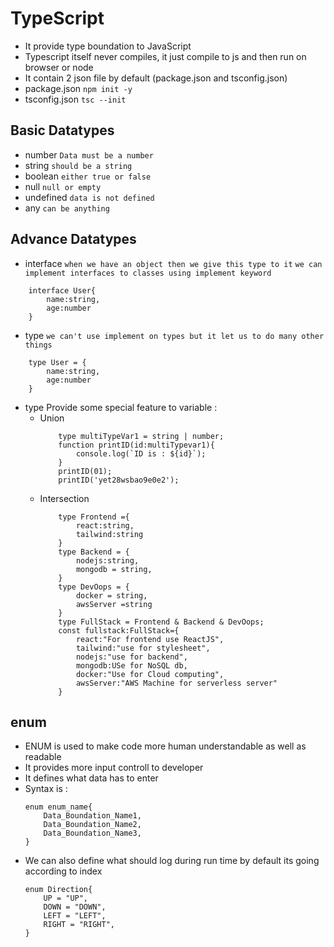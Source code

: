 # TypeScript

- It provide type boundation to JavaScript
- Typescript itself never compiles, it just compile to js and then run on browser or node
- It contain 2 json file by default (package.json and tsconfig.json)
- package.json `npm init -y`
- tsconfig.json `tsc --init`

## Basic Datatypes

- number `Data must be a number`
- string `should be a string`
- boolean `either true or false`
- null `null or empty`
- undefined `data is not defined`
- any `can be anything`

## Advance Datatypes

- interface 
`when we have an object then we give this type to it`
`we can implement interfaces to classes using implement keyword`
```
    interface User{
        name:string,
        age:number
    }
```
- type 
`we can't use implement on types but it let us to do many other things`
```
    type User = {
        name:string,
        age:number
    }
```
- type Provide some special feature to variable :
    - Union
        ```
            type multiTypeVar1 = string | number;
            function printID(id:multiTypevar1){
                console.log(`ID is : ${id}`);
            }
            printID(01);
            printID('yet28wsbao9e0e2');
        ```
    - Intersection 
        ```
            type Frontend ={
                react:string,
                tailwind:string
            }
            type Backend = {
                nodejs:string,
                mongodb = string,
            }
            type DevOops = {
                docker = string,
                awsServer =string
            }
            type FullStack = Frontend & Backend & DevOops; 
            const fullstack:FullStack={
                react:"For frontend use ReactJS",
                tailwind:"use for stylesheet",
                nodejs:"use for backend",
                mongodb:USe for NoSQL db,
                docker:"Use for Cloud computing",
                awsServer:"AWS Machine for serverless server"
            } 
        ```
## enum

- ENUM is used to make code more human understandable as well as readable
- It provides more input controll to developer
- It defines what data has to enter
- Syntax is :
  ```
  enum enum_name{
      Data_Boundation_Name1,
      Data_Boundation_Name2,
      Data_Boundation_Name3,
  }
  ```
- We can also define what should log during run time by default its going according to index
  ```
  enum Direction{
      UP = "UP",
      DOWN = "DOWN",
      LEFT = "LEFT",
      RIGHT = "RIGHT",
  }
  ```
